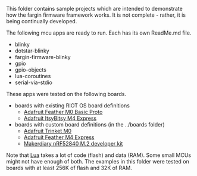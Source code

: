 
This folder contains sample projects which are intended to demonstrate how the
fargin firmware framework works. It is not complete - rather, it is being
continually developed.

The following mcu apps are ready to run. Each has its own ReadMe.md file.
 - blinky
 - dotstar-blinky
 - fargin-firmware-blinky
 - gpio
 - gpio-objects
 - lua-coroutines
 - serial-via-stdio

These apps were tested on the following boards. 
 - boards with existing RIOT OS board definitions
   - [Adafruit Feather M0 Basic Proto](https://www.adafruit.com/product/2772)
   - [Adafruit ItsyBitsy M4 Express](https://www.adafruit.com/product/3800)
 - boards with custom board definitions (in the ../boards folder)
   - [Adafruit Trinket M0](https://www.adafruit.com/product/3500)
   - [Adafruit Feather M4 Express](https://www.adafruit.com/product/3857)
   - [Makerdiary nRF52840 M.2 developer kit](https://makerdiary.com/products/nrf52840-m2-developer-kit)


Note that [Lua](https://www.lua.org/about.html) takes a lot of code (flash)
and data (RAM). Some small MCUs might not have enough of both. The examples in
this folder were tested on boards with at least 256K of flash and 32K of RAM.

